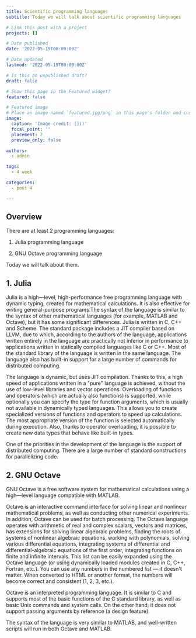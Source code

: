 ```yaml
---
title: Scientific programming languages
subtitle: Today we will talk about scientific programming languages

# Link this post with a project
projects: []

# Date published
date: '2022-05-19T00:00:00Z'

# Date updated
lastmod: '2022-05-19T00:00:00Z'

# Is this an unpublished draft?
draft: false

# Show this page in the Featured widget?
featured: false

# Featured image
# Place an image named `featured.jpg/png` in this page's folder and customize its options here.
image:
  caption: 'Image credit: []()'
  focal_point: ''
  placement: 2
  preview_only: false

authors:
  - admin

tags:
  - 4 week

categories:
  - post 4

---
```


## **Overview**

There are at least 2 programming languages:

1. Julia programming language

2. GNU Octave programming language

Today we will talk about them.

## **1. Julia**

Julia is a high—level, high-performance free programming language with dynamic typing, created for mathematical calculations. It is also effective for writing general-purpose programs.The syntax of the language is similar to the syntax of other mathematical languages (for example, MATLAB and Octave), but it has some significant differences. Julia is written in C, C++ and Scheme. The standard package includes a JIT compiler based on LLVM, due to which, according to the authors of the language, applications written entirely in the language are practically not inferior in performance to applications written in statically compiled languages like C or C++. Most of the standard library of the language is written in the same language. The language also has built-in support for a large number of commands for distributed computing.

The language is dynamic, but uses JIT compilation. Thanks to this, a high speed of applications written in a "pure" language is achieved, without the use of low-level libraries and vector operations. Overloading of functions and operators (which are actually also functions) is supported, while optionally you can specify the type for function arguments, which is usually not available in dynamically typed languages. This allows you to create specialized versions of functions and operators to speed up calculations. The most appropriate version of the function is selected automatically during execution. Also, thanks to operator overloading, it is possible to create new data types that behave like built-in types.

One of the priorities in the development of the language is the support of distributed computing. There are a large number of standard constructions for parallelizing code.

## **2. GNU Octave**

GNU Octave is a free software system for mathematical calculations using a high—level language compatible with MATLAB.

Octave is an interactive command interface for solving linear and nonlinear mathematical problems, as well as conducting other numerical experiments. In addition, Octave can be used for batch processing. The Octave language operates with arithmetic of real and complex scalars, vectors and matrices, has extensions for solving linear algebraic problems, finding the roots of systems of nonlinear algebraic equations, working with polynomials, solving various differential equations, integrating systems of differential and differential-algebraic equations of the first order, integrating functions on finite and infinite intervals. This list can be easily expanded using the Octave language (or using dynamically loaded modules created in C, C++, Fortran, etc.).
You can use any numbers in the numbered list — it doesn't matter. When converted to HTML or another format, the numbers will become correct and consistent (1, 2, 3, etc.).

Octave is an interpreted programming language. It is similar to C and supports most of the basic functions of the C standard library, as well as basic Unix commands and system calls. On the other hand, it does not support passing arguments by reference (a design feature).

The syntax of the language is very similar to MATLAB, and well-written scripts will run in both Octave and MATLAB.















